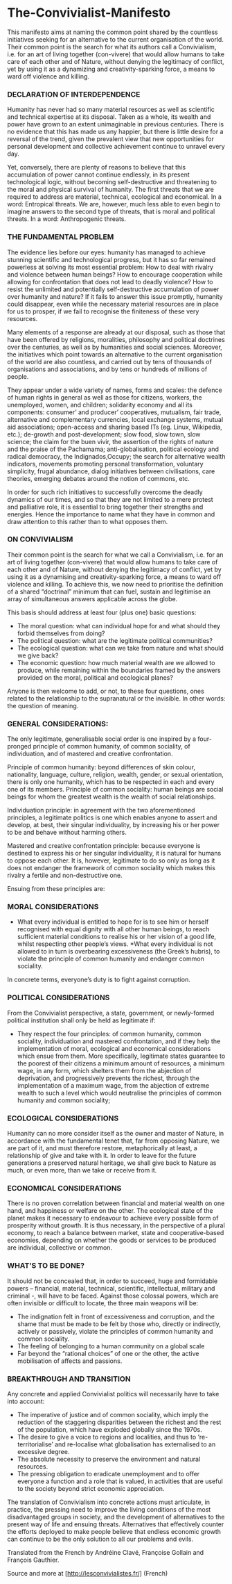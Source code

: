 The-Convivialist-Manifesto
==========================

This manifesto aims at naming the common point shared by the countless initiatives seeking for an alternative to the current organisation of the world. Their common point is the search for what its authors call a Convivialism, i.e. for an art of living together (con-vivere) that would allow humans to take care of each other and of Nature, without denying the legitimacy of conflict, yet by using it as a dynamizing and creativity-sparking force, a means to ward off violence and killing.

### DECLARATION OF INTERDEPENDENCE
Humanity has never had so many material resources as well as scientific and technical expertise at its disposal. Taken as a whole, its wealth and power have grown to an extent unimaginable in previous centuries. There is no evidence that this has made us any happier, but there is little desire for a reversal of the trend, given the prevalent view that new opportunities for personal development and collective achievement continue to unravel every day.
 
Yet, conversely, there are plenty of reasons to believe that this accumulation of power cannot continue endlessly, in its present technological logic, without becoming self-destructive and threatening to the moral and physical survival of humanity. The first threats that we are required to address are material, technical, ecological and economical. In a word: Entropical threats. We are, however, much less able to even begin to imagine answers to the second type of threats, that is moral and political threats. In a word: Anthropogenic threats.

### THE FUNDAMENTAL PROBLEM
The evidence lies before our eyes: humanity has managed to achieve stunning scientific and technological progress, but it has so far remained powerless at solving its most essential problem: How to deal with rivalry and violence between human beings? How to encourage cooperation while allowing for confrontation that does not lead to deadly violence? How to resist the unlimited and potentially self-destructive accumulation of power over humanity and nature? If it fails to answer this issue promptly, humanity could disappear, even while the necessary material resources are in place for us to prosper, if we fail to recognise the finiteness of these very resources.
 
Many elements of a response are already at our disposal, such as those that have been offered by religions, moralities, philosophy and political doctrines over the centuries, as well as by humanities and social sciences. Moreover, the initiatives which point towards an alternative to the current organisation of the world are also countless, and carried out by tens of thousands of organisations and associations, and by tens or hundreds of millions of people. 

They appear under a wide variety of names, forms and scales: the defence of human rights in general as well as those for citizens, workers, the unemployed, women, and children; solidarity economy and all its components: consumer’ and producer’ cooperatives, mutualism, fair trade, alternative and complementary currencies, local exchange systems, mutual aid associations; open-access and sharing based ITs (eg. Linux, Wikipedia, etc.); de-growth and post-development; slow food, slow town, slow science; the claim for the buen vivir, the assertion of the rights of nature and the praise of the Pachamama; anti-globalisation, political ecology and radical democracy, the Indignados,Occupy; the search for alternative wealth indicators, movements promoting personal transformation, voluntary simplicity, frugal abundance, dialog initiatives between civilisations, care theories, emerging debates around the notion of commons, etc.
 
In order for such rich initiatives to successfully overcome the deadly dynamics of our times, and so that they are not limited to a mere protest and palliative role, it is essential to bring together their strengths and energies. Hence the importance to name what they have in common and draw attention to this rather than to what opposes them.

### ON CONVIVIALISM
Their common point is the search for what we call a Convivialism, i.e. for an art of living together (con-vivere) that would allow humans to take care of each other and of Nature, without denying the legitimacy of conflict, yet by using it as a dynamising and creativity-sparking force, a means to ward off violence and killing. To achieve this, we now need to prioritise the definition of a shared “doctrinal” minimum that can fuel, sustain and legitimise an array of simultaneous answers applicable across the globe. 

This basis should address at least four (plus one) basic questions:

* The moral question: what can individual hope for and what should they forbid themselves from doing?
* The political question: what are the legitimate political communities?
* The ecological question: what can we take from nature and what should we give back?
* The economic question: how much material wealth are we allowed to produce, while remaining within the boundaries framed by the answers provided on the moral, political and ecological planes?

Anyone is then welcome to add, or not, to these four questions, ones related to the relationship to the supranatural or the invisible. In other words: the question of meaning.

### GENERAL CONSIDERATIONS:
The only legitimate, generalisable social order is one inspired by a four-pronged principle of common humanity, of common sociality, of individuation, and of mastered and creative confrontation.

Principle of common humanity: beyond differences of skin colour, nationality, language, culture, religion, wealth, gender, or sexual orientation, there is only one humanity, which has to be respected in each and every one of its members.
Principle of common sociality: human beings are social beings for whom the greatest wealth is the wealth of social relationships.

Individuation principle: in agreement with the two aforementioned principles, a legitimate politics is one which enables anyone to assert and develop, at best, their singular individuality, by increasing his or her power to be and behave without harming others.

Mastered and creative confrontation principle: because everyone is destined to express his or her singular individuality, it is natural for humans to oppose each other. It is, however, legitimate to do so only as long as it does not endanger the framework of common sociality which makes this rivalry a fertile and non-destructive one.

Ensuing from these principles are:

### MORAL CONSIDERATIONS
* What every individual is entitled to hope for is to see him or herself recognised with equal dignity with all other human beings, to reach sufficient material conditions to realise his or her vision of a good life, whilst respecting other people’s views.
*What every individual is not allowed to in turn is overbearing excessiveness (the Greek’s hubris), to violate the principle of common humanity and endanger common sociality.

In concrete terms, everyone’s duty is to fight against corruption.

### POLITICAL CONSIDERATIONS
From the Convivialist perspective, a state, government, or newly-formed political institution shall only be held as legitimate if:

* They respect the four principles: of common humanity, common sociality, individuation and mastered confrontation, and if they help the implementation of moral, ecological and economical considerations which ensue from them.
More specifically, legitimate states guarantee to the poorest of their citizens a minimum amount of resources, a minimum wage, in any form, which shelters them from the abjection of deprivation, and progressively prevents the richest, through the implementation of a maximum wage, from the abjection of extreme wealth to such a level which would neutralise the principles of common humanity and common sociality;

### ECOLOGICAL CONSIDERATIONS
Humanity can no more consider itself as the owner and master of Nature, in accordance with the fundamental tenet that, far from opposing Nature, we are part of it, and must therefore restore, metaphorically at least, a relationship of give and take with it. In order to leave for the future generations a preserved natural heritage, we shall give back to Nature as much, or even more, than we take or receive from it.

### ECONOMICAL CONSIDERATIONS
There is no proven correlation between financial and material wealth on one hand, and happiness or welfare on the other. The ecological state of the planet makes it necessary to endeavour to achieve every possible form of prosperity without growth. It is thus necessary, in the perspective of a plural economy, to reach a balance between market, state and cooperative-based economies, depending on whether the goods or services to be produced are individual, collective or common.

### WHAT’S TO BE DONE?
It should not be concealed that, in order to succeed, huge and formidable powers – financial, material, technical, scientific, intellectual, military and criminal -, will have to be faced. Against those colossal powers, which are often invisible or difficult to locate, the three main weapons will be:

* The indignation felt in front of excessiveness and corruption, and the shame that must be made to be felt by those who, directly or indirectly, actively or passively, violate the principles of common humanity and common sociality.
* The feeling of belonging to a human community on a global scale
* Far beyond the “rational choices” of one or the other, the active mobilisation of affects and passions.

### BREAKTHROUGH AND TRANSITION
Any concrete and applied Convivialist politics will necessarily have to take into account:

* The imperative of justice and of common sociality, which imply the reduction of the staggering disparities between the richest and the rest of the population, which have exploded globally since the 1970s.
* The desire to give a voice to regions and localities, and thus to ‘re-territorialise’ and re-localise what globalisation has externalised to an excessive degree.
* The absolute necessity to preserve the environment and natural resources.
* The pressing obligation to eradicate unemployment and to offer everyone a function and a role that is valued, in activities that are useful to the society beyond strict economic appreciation.

The translation of Convivialism into concrete actions must articulate, in practice, the pressing need to improve the living conditions of the most disadvantaged groups in society, and the development of alternatives to the present way of life and ensuing threats. Alternatives that effectively counter the efforts deployed to make people believe that endless economic growth can continue to be the only solution to all our problems and evils.

Translated from the French by Andréine Clavé, Françoise Gollain and François Gauthier.

Source and more at [http://lesconvivialistes.fr/] (French)

